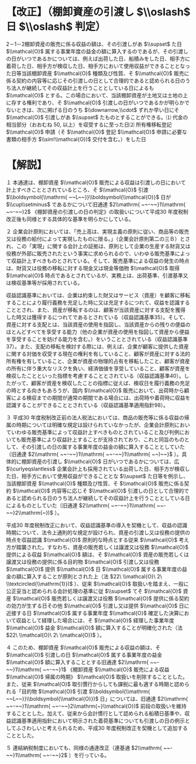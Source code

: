 # 【改正】（棚卸資産の引渡し $\\oslash$ 日 $\\oslash$ 判定）

2－1－2棚卸資産の販売に係る収益の額は、その引渡しがあ $\\supset$ た日 $\\mathcal{O}$ 属する事業年度の益金の額に算入するのであるが、その引渡しの日がいつであるかについては、例えば出荷した日、船積みをした日、相手方に着荷した日、相手方が検収した日、相手方において使用収益ができることとなった日等当該棚卸資産 $\\mathcal{O}$ 種類及び性質、そ $\\mathcal{O}$ 販売に係る契約の内容等に応じその引渡しの日として合理的であると認められる日のうち法人が継続してその収益計上を行うこととしている日によるも $\\mathcal{O}$ とする。この場合において、当該棚卸資産が土地又は土地の上に存する権利であり、そ $\\mathcal{O}$ 引渡しの日がいつであるかが明らかでないときは、次に掲げる日のうち $\\downarrow,\\cdot$ ずれか早い日にそ $\\mathcal{O}$ 引渡しがあ $\\supset$ たものとすることができる。⑴ 代金の相当部分（おおむね $50,%$ 以上）を収受するに至った日⑵ 所有権移転登記 $\\mathcal{O}$ 申請（そ $\\mathcal{O}$ 登記 $\\mathcal{O}$ 申請に必要な書類の相手方 $\\sim!\\mathcal{O})$ 交付を含む。）をした日

# 【解説】

１ 本通達は、棚卸資産 $\\mathcal{O}$ 販売による収益は引渡しの日において計上すべきこととされているところ、そ $\\mathcal{O}$ 引渡 $\\boldsymbol{\\mathrm{ ~~L~~}}\\boldsymbol{\\mathcal{O}}$ 日が $\\cup\\setminus$ であるかについて旧通達 $2\\mathrm{ ~~-~~}1\\mathrm{ ~~-~~}2$ 《棚卸資産の引渡しの日の判定》の取扱いについて平成30 年度税制改正後も同様とする具体的な基準を明らかにしている。

２ 企業会計原則においては、「売上高は、実現主義の原則に従い、商品等の販売又は役務の給付によって実現したものに限る。」（企業会計原則第二の三Ｂ）とされ、この「実現」に関する会計上の証拠は、原則として企業の生産する財貨又は役務が外部に販売されたという事実に求められるので、いわゆる販売基準によって収益計上すべきものとされている。そして、販売基準による収益の発生の時点は、財貨又は役務の移転に対する現金又は現金等価物 $\\mathcal{O}$ 取得 $\\mathcal{O}$ 時点であるとされているが、実務上は、出荷基準、引渡基準又は検収基準等が採用されている。

収益認識基準においては、企業は約束した財又はサービス（資産）を顧客に移転することにより履行義務を充足した時に又は充足するにつれて、収益を認識することとされ、また、資産が移転するのは、顧客が当該資産に対する支配を獲得した時又は獲得するにつれてであるとされている（収益認識基準35）。そして、資産に対する支配とは、当該資産の使用を指図し、当該資産からの残りの便益のほとんどすべてを享受する能力（他の企業が資産の使用を指図して資産から便益を享受することを妨げる能力を含む。）をいうこととされている（収益認識基準37）。また、支配の移転を検討する際には、例えば、企業が顧客に提供した資産に関する対価を収受する現在の権利を有していること、顧客が資産に対する法的所有権を有していること、企業が資産の物理的占有を移転したこと、顧客が資産の所有に伴う重大なリスクを負い、経済価値を享受していること、顧客が資産を検収したことといった指標を考慮することとされている（収益認識基準40）。したがって、顧客が資産を検収したことの指標に従えば、検収日を履行義務の充足の時とする向きもあろうが、国内 $\\mathcal{O}$ 販売において、出荷時から顧客による検収までの期間が通常の期間である場合には、出荷時や着荷時に収益を認識することができることとされている（収益認識基準適用指針98）。

３ 平成30 年度税制改正前の法人税法においては、商品の販売等に係る収益の帰属の時期については明確な規定は設けられていなかったが、企業会計原則においていわゆる販売基準によって収益計上すべきものとされていること及び判例においても販売基準により収益計上することが支持されており、これと同旨のものとして、その引渡しの日の属する事業年度の益金の額に算入することとしていた（旧通達 $2\\mathrm{ ~~-~~}1\\mathrm{ ~~-~~}1\\mathrm{ ~~)~~}$ ）。具体的に棚卸資産の引渡し $\\mathcal{O}$ 日がいつであるかについては、広 $\\curlyeqslantless$ 企業会計上も採用されている出荷した日、相手方が検収した日、相手方において使用収益ができることとな $\\supset$ た日等を例示し、当該棚卸資産 $\\mathcal{O}$ 種類及び性質、そ $\\mathcal{O}$ 販売に係る契約 $\\mathcal{O}$ 内容等に応じそ $\\mathcal{O}$ 引渡しの日として合理的であると認められる日のうち法人が継続してその収益計上を行うこととしている日によるものとしていた（旧通達 $2\\mathrm{ ~~-~~}1\\mathrm{ ~~-~~}2\\mathrm{~})$ ）。

平成30 年度税制改正において、収益認識基準の導入を契機として、収益の認識時期について、法令上通則的な規定が設けられ、資産の引渡し又は役務の提供の時点を収益認識 $\\mathcal{O}$ 原則的な時点とする従来 $\\mathcal{O}$ 考え方が踏襲された。すなわち、資産の販売若しくは譲渡又は役務 $\\mathcal{O}$ 提供による収益 $\\mathcal{O}$ 額は、そ $\\mathcal{O}$ 資産の販売若しくは譲渡又は役務の提供に係る目的物 $\\mathcal{O}$ 引渡し又は役務 $\\mathcal{O}$ 提供 $\\mathcal{O}$ 日 $\\mathcal{O}$ 属する事業年度の益金の額に算入することが原則とされた上（法 $22\ \\mathcal{O}\ 2\ \\textcircled{\\mathrm{1}})$ ）、従来 $\\mathcal{O}$ 取扱いを踏まえ、一般に公正妥当と認められる会計処理の基準に従 $\\supset$ てそ $\\mathcal{O}$ 資産 $\\mathcal{O}$ 販売若しくは譲渡又は役務 $\\mathcal{O}$ 提供に係る契約の効力が生ずる日その他 $\\mathcal{O}$ 引渡し又は提供 $\\mathcal{O}$ 日に近接する日 $\\mathcal{O}$ 属する事業年度 $\\mathcal{O}$ 確定した決算において収益として経理した場合には、そ $\\mathcal{O}$ 経理した事業年度 $\\mathcal{O}$ 益金 $\\mathcal{O}$ 額に算入することが明確化された（法 $22\ \\mathcal{O}\ 2\ \\mathcal{O})$ ）。

４ このため、棚卸資産 $\\mathcal{O}$ 販売による収益の額は、そ $\\mathcal{O}$ 引渡しの日 $\\mathcal{O}$ 属する事業年度の益金 $\\mathcal{O}$ 額に算入することとする旧通達 $2\\mathrm{ ~~-~~}1\\mathrm{ ~~-~~}1$ 《棚卸資産 $\\mathcal{O}$ 販売による収益 $\\mathcal{O}$ 帰属の時期》 $\\mathcal{O}$ 取扱いを削除することとした。また、従来 $\\mathcal{O}$ 取引慣行からしても課税に最も適する時期と認められる「目的物 $\\mathcal{O}$ 引渡 $\\boldsymbol{\\mathrm{ ~~L~~}}\\boldsymbol{\\mathcal{O}})$ 日」については、旧通達 $2\\mathrm{ ~~-~~}1\\mathrm{ ~~-~~}2\\mathrm{~}\\mathcal{O})$ 前段の取扱いを維持することとした。加えて、従来から会計慣行として認められる船積日基準や、収益認識基準適用指針において明示された着荷基準についても引渡しの日の例示としてふさわしいと考えられるため、平成30 年度税制改正を契機として追加することとした。

５ 連結納税制度においても、同様の通達改正（連基通 $2\\mathrm{ ~~-~~}1\\mathrm{ ~~-~~}2$ ）を行っている。